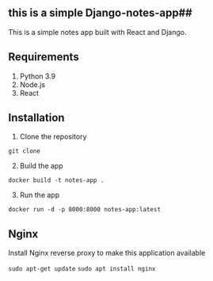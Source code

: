 ## this is a  simple Django-notes-app##
This is a simple notes app built with React and Django.

## Requirements
1. Python 3.9
2. Node.js
3. React

## Installation
1. Clone the repository
```
git clone 
```

2. Build the app
```
docker build -t notes-app .
```

3. Run the app
```
docker run -d -p 8000:8000 notes-app:latest
```

## Nginx

Install Nginx reverse proxy to make this application available

`sudo apt-get update`
`sudo apt install nginx`